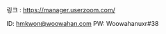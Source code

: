 링크 : https://manager.userzoom.com/

ID: [hmkwon@woowahan.com](mailto:hmkwon@woowahan.com)
PW: Woowahanuxr#38